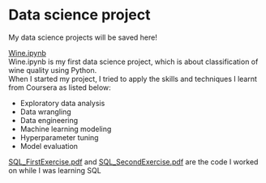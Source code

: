 # Data science project
My data science projects will be saved here!

[Wine.ipynb](https://github.com/JasonLau-98/My-DS-Project/blob/main/Wine.ipynb)
<br>Wine.ipynb is my first data science project, which is about classification of wine quality using Python.
<br>When I started my project, I tried to apply the skills and techniques I learnt from Coursera as listed below:
- Exploratory data analysis
- Data wrangling
- Data engineering
- Machine learning modeling
- Hyperparameter tuning
- Model evaluation

[SQL_FirstExercise.pdf](https://github.com/JasonLau-98/My-DS-Project/blob/main/SQL_FirstExercise.pdf)
and
[SQL_SecondExercise.pdf](https://github.com/JasonLau-98/My-DS-Project/blob/main/SQL_SecondExercise.pdf)
are the code I worked on while I was learning SQL
